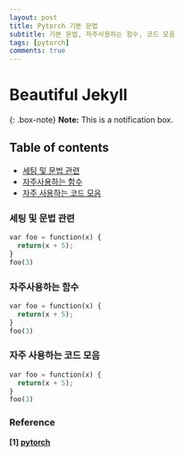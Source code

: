 ```yaml
---
layout: post
title: Pytorch 기본 문법
subtitle: 기본 문법, 자주사용하는 함수, 코드 모음
tags: [pytorch]
comments: true
---
```


# Beautiful Jekyll
{: .box-note}
**Note:** This is a notification box.


## Table of contents
- [세팅 및 문법 관련](#세팅-및-문법-관련)
- [자주사용하는 함수](#자주사용하는-함수)
- [자주 사용하는 코드 모음](#자주-사용하는-코드-모음)  

### 세팅 및 문법 관련

```python
var foo = function(x) {
  return(x + 5);
}
foo(3)
```

### 자주사용하는 함수

```python
var foo = function(x) {
  return(x + 5);
}
foo(3)
```

### 자주 사용하는 코드 모음

```python
var foo = function(x) {
  return(x + 5);
}
foo(3)
```

### Reference
**[1] [pytorch](https://gaussian37.github.io/dl-pytorch-snippets/#dataloader%EC%9D%98-pin_memory-1)**  
